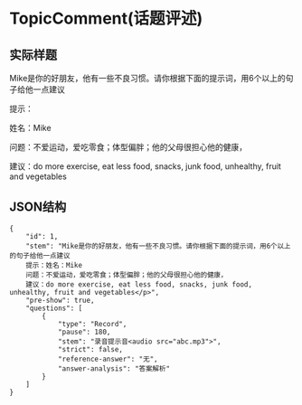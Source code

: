 # TopicComment(话题评述)

## 实际样题

Mike是你的好朋友，他有一些不良习惯。请你根据下面的提示词，用6个以上的句子给他一点建议

提示：

姓名：Mike 

问题：不爱运动，爱吃零食；体型偏胖；他的父母很担心他的健康，

建议：do more exercise, eat less food, snacks, junk food, unhealthy, fruit and vegetables


## JSON结构

    {
        "id": 1,                              
        "stem": "Mike是你的好朋友，他有一些不良习惯。请你根据下面的提示词，用6个以上的句子给他一点建议
        提示：姓名：Mike 
        问题：不爱运动，爱吃零食；体型偏胖；他的父母很担心他的健康，
        建议：do more exercise, eat less food, snacks, junk food, unhealthy, fruit and vegetables</p>",
        "pre-show": true,
        "questions": [     
            {
                "type": "Record",
                "pause": 180,
                "stem": "录音提示音<audio src="abc.mp3">",
                "strict": false,                   
                "reference-answer": "无",
                "answer-analysis": "答案解析"    
            }
        ]
    }